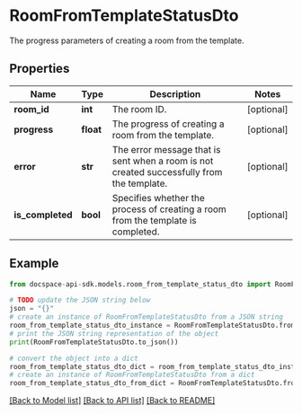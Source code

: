 # RoomFromTemplateStatusDto
The progress parameters of creating a room from the template.

## Properties

Name | Type | Description | Notes
------------ | ------------- | ------------- | -------------
**room_id** | **int** | The room ID. | [optional] 
**progress** | **float** | The progress of creating a room from the template. | [optional] 
**error** | **str** | The error message that is sent when a room is not created successfully from the template. | [optional] 
**is_completed** | **bool** | Specifies whether the process of creating a room from the template is completed. | [optional] 

## Example

```python
from docspace-api-sdk.models.room_from_template_status_dto import RoomFromTemplateStatusDto

# TODO update the JSON string below
json = "{}"
# create an instance of RoomFromTemplateStatusDto from a JSON string
room_from_template_status_dto_instance = RoomFromTemplateStatusDto.from_json(json)
# print the JSON string representation of the object
print(RoomFromTemplateStatusDto.to_json())

# convert the object into a dict
room_from_template_status_dto_dict = room_from_template_status_dto_instance.to_dict()
# create an instance of RoomFromTemplateStatusDto from a dict
room_from_template_status_dto_from_dict = RoomFromTemplateStatusDto.from_dict(room_from_template_status_dto_dict)
```
[[Back to Model list]](../README.md#documentation-for-models) [[Back to API list]](../README.md#documentation-for-api-endpoints) [[Back to README]](../README.md)


